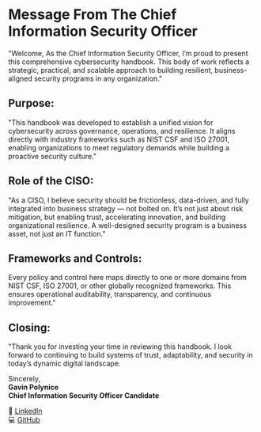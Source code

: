 # Message From The Chief Information Security Officer

"Welcome, As the Chief Information Security Officer, I’m proud to present this comprehensive cybersecurity handbook. This body of work reflects a strategic, practical, and scalable approach to building resilient, business-aligned security programs in any organization."

## Purpose:
"This handbook was developed to establish a unified vision for cybersecurity across governance, operations, and resilience. It aligns directly with industry frameworks such as NIST CSF and ISO 27001, enabling organizations to meet regulatory demands while building a proactive security culture."

## Role of the CISO:
"As a CISO, I believe security should be frictionless, data-driven, and fully integrated into business strategy — not bolted on. It’s not just about risk mitigation, but enabling trust, accelerating innovation, and building organizational resilience. A well-designed security program is a business asset, not just an IT function."

## Frameworks and Controls:
Every policy and control here maps directly to one or more domains from NIST CSF, ISO 27001, or other globally recognized frameworks. This ensures operational auditability, transparency, and continuous improvement."

## Closing:
"Thank you for investing your time in reviewing this handbook. I look forward to continuing to build systems of trust, adaptability, and security in today’s dynamic digital landscape. 

Sincerely,  
**Gavin Polynice**  
**Chief Information Security Officer Candidate**


🔗 [LinkedIn](https://www.linkedin.com/in/gavin-polynice-256b91228)  
💻 [GitHub](https://github.com/Polynzo)

